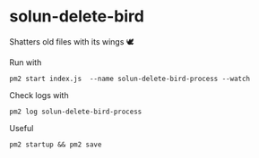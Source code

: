 # solun-delete-bird
Shatters old files with its wings 🕊️

Run with
```
pm2 start index.js  --name solun-delete-bird-process --watch
```

Check logs with
```
pm2 log solun-delete-bird-process
```

Useful
```
pm2 startup && pm2 save
```
